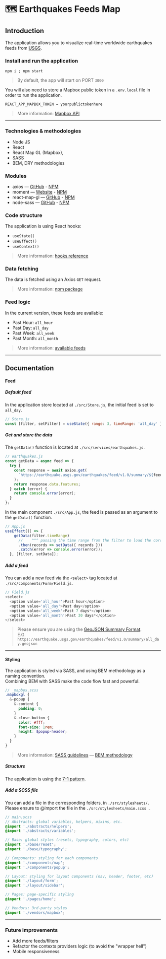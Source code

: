 # :world_map: Earthquakes Feeds Map

## Introduction

The application allows you to visualize real-time worldwide earthquakes feeds from [USGS](https://www.usgs.gov/natural-hazards/earthquake-hazards/earthquakes). 

### Install and run the application

```
npm i ; npm start
```

> By default, the app will start on PORT `3000`

You will also need to store a Mapbox public token in a `.env.local` file in order to run the application.

```
REACT_APP_MAPBOX_TOKEN = yourpublictokenhere
```

> More information: [Mapbox API](https://docs.mapbox.com/api/)

------

### Technologies & methodologies

- Node JS
- React
- React Map GL (Mapbox),
- SASS
- BEM, DRY methodologies



### Modules

- axios — [GitHub](https://github.com/axios/axios) - [NPM](https://www.npmjs.com/package/axios)
- moment — [Website](http://momentjs.com/) - [NPM](https://www.npmjs.com/package/moment)
- react-map-gl — [GitHub](https://github.com/uber/react-map-gl#readme) - [NPM](https://www.npmjs.com/package/react-map-gl) 
- node-sass — [GitHub](https://github.com/sass/node-sass) - [NPM](https://www.npmjs.com/package/node-sass) 



### Code structure

The application is using React hooks:

- `useState()`
- `useEffect()`
- `useContext()`

> More information: [hooks reference](https://reactjs.org/docs/hooks-reference.html)



### Data fetching 

The data is fetched using an Axios `GET` request.

> More information: [npm package](https://www.npmjs.com/package/axios)



### Feed logic

In the current version, these feeds are available:

- Past Hour: `all_hour`
- Past Day: `all_day`
- Past Week: `all_week`
- Past Month: `all_month`

> More information: [available feeds](https://earthquake.usgs.gov/earthquakes/feed/v1.0/geojson.php)



------



## Documentation

#### Feed

##### Default feed

In the application store located at `./src/Store.js`, the initial feed is set to `all_day`.

```javascript
// Store.js
const [filter, setFilter] = useState({ range: 3, timeRange: 'all_day' });
```

##### Get and store the data

The `getData()` function is located at `./src/services/earthquakes.js`.

```javascript
// earthquakes.js
const getData = async feed => {
  try {
    const response = await axios.get(
      `https://earthquake.usgs.gov/earthquakes/feed/v1.0/summary/${feed}.geojson`
    );
    return response.data.features;
  } catch (error) {
    return console.error(error);
  }
};
```

In the main component `./src/App.js`, the feed is passed as an argument to the `getData()` function.  

```javascript
// App.js
useEffect(() => {
    getData(filter.timeRange)
      //    ^^^ passing the time range from the filter to load the corresponding data
      .then(records => setData({ records }))
      .catch(error => console.error(error));
  }, [filter, setData]);
```

##### Add a feed

You can add a new feed via the `<select>` tag located at `./src/components/Form/Field.js`.

```javascript
// Field.js
<select>
  <option value='all_hour'>Past hour</option>
  <option value='all_day'>Past day</option>
  <option value='all_week'>Past 7 days*</option>
  <option value='all_month'>Past 30 days*</option>
</select>
```

> Please ensure you are using the [GeoJSON Summary Format](https://earthquake.usgs.gov/earthquakes/feed/v1.0/geojson.php).  
> E.G. `https://earthquake.usgs.gov/earthquakes/feed/v1.0/summary/all_day.geojson`

------

#### Styling

The application is styled via SASS, and using BEM methodology as a naming convention.  
Combining BEM with SASS make the code flow fast and powerful.

```scss
// _mapbox.scss
.mapboxgl {
  &-popup {
    &-content {
      padding: 0;
    }
    &-close-button {
      color: #fff;
      font-size: 1rem;
      height: $popup-header;
    }
  }
}
```

> More information: [SASS guidelines](https://sass-guidelin.es/) — [BEM methodology](https://en.bem.info/methodology/)

##### Structure

The application is using the [7-1 pattern](https://sass-guidelin.es/#the-7-1-pattern).

##### Add a SCSS file

You can add a file in the corresponding folders, in `./src/stylesheets/`.  
Please ensure to @import the file in the `./src/stylesheets/main.scss `.

```scss
// main.scss
// Abstracts: global variables, helpers, mixins, etc.
@import './abstracts/helpers';
@import './abstracts/variables';

// Base: global styles (resets, typography, colors, etc)
@import './base/reset';
@import './base/typography';

// Components: styling for each components
@import './components/map';
@import './components/popup';

// Layout: styling for layout components (nav, header, footer, etc)
@import './layout/form';
@import './layout/sidebar';

// Pages: page-specific styling
@import './pages/home';

// Vendors: 3rd-party styles
@import './vendors/mapbox';
```

------

### Future improvements

- Add more feeds/filters
- Refactor the contexts providers logic (to avoid the "wrapper hell")
- Mobile responsiveness